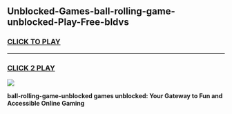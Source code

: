 
## Unblocked-Games-ball-rolling-game-unblocked-Play-Free-bldvs
<h3>
<a href="https://premium76.site?title=ball-rolling-game-unblocked&ref=15A">CLICK TO PLAY</a></h3>
<hr>

<h3>
<a href="https://premium76.site?title=ball-rolling-game-unblocked&ref=15A">CLICK 2 PLAY</a>
  
</h3>

<a href="https://premium76.site?title=ball-rolling-game-unblocked&ref=15A"><img src="https://clearcache.store/games.png"></a>


**ball-rolling-game-unblocked games unblocked: Your Gateway to Fun and Accessible Online Gaming**
